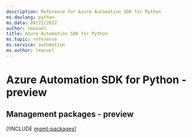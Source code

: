 ```yaml
---
description: Reference for Azure Automation SDK for Python
ms.devlang: python
ms.data: 09/21/2022
author: lmazuel
title: Azure Automation SDK for Python
ms.topic: reference
ms.service: automation
ms.author: lmazuel
---
```

# Azure Automation SDK for Python - preview

## Management packages - preview
[!INCLUDE [mgmt-packages](automation-mgmt-index.md)]